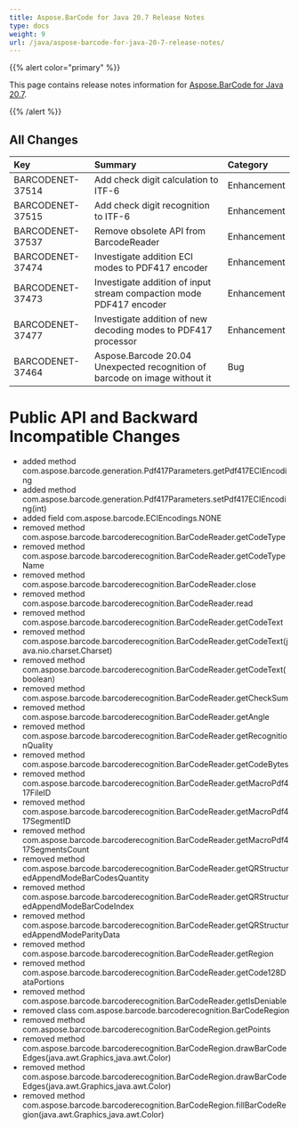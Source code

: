 ```yaml
---
title: Aspose.BarCode for Java 20.7 Release Notes
type: docs
weight: 9
url: /java/aspose-barcode-for-java-20-7-release-notes/
---
```


{{% alert color="primary" %}} 

This page contains release notes information for [Aspose.BarCode for Java 20.7](https://downloads.aspose.com/barcode/java/new-releases/aspose.barcode-for-java-20.7/).

{{% /alert %}} 
## **All Changes**

|**Key**|**Summary**|**Category**|
| :- | :- | :- |
|BARCODENET-37514|Add check digit calculation to ITF-6|Enhancement|
|BARCODENET-37515|Add check digit recognition to ITF-6|Enhancement|
|BARCODENET-37537|Remove obsolete API from BarcodeReader|Enhancement|
|BARCODENET-37474|Investigate addition ECI modes to PDF417 encoder|Enhancement|
|BARCODENET-37473|Investigate addition of input stream compaction mode PDF417 encoder|Enhancement|
|BARCODENET-37477|Investigate addition of new decoding modes to PDF417 processor|Enhancement|
|BARCODENET-37464|Aspose.Barcode 20.04 Unexpected recognition of barcode on image without it|Bug|

# **Public API and Backward Incompatible Changes**
- added method com.aspose.barcode.generation.Pdf417Parameters.getPdf417ECIEncoding
- added method com.aspose.barcode.generation.Pdf417Parameters.setPdf417ECIEncoding(int)
- added field com.aspose.barcode.ECIEncodings.NONE 
- removed method com.aspose.barcode.barcoderecognition.BarCodeReader.getCodeType
- removed method com.aspose.barcode.barcoderecognition.BarCodeReader.getCodeTypeName
- removed method com.aspose.barcode.barcoderecognition.BarCodeReader.close
- removed method com.aspose.barcode.barcoderecognition.BarCodeReader.read
- removed method com.aspose.barcode.barcoderecognition.BarCodeReader.getCodeText
- removed method com.aspose.barcode.barcoderecognition.BarCodeReader.getCodeText(java.nio.charset.Charset)
- removed method com.aspose.barcode.barcoderecognition.BarCodeReader.getCodeText(boolean)
- removed method com.aspose.barcode.barcoderecognition.BarCodeReader.getCheckSum
- removed method com.aspose.barcode.barcoderecognition.BarCodeReader.getAngle
- removed method com.aspose.barcode.barcoderecognition.BarCodeReader.getRecognitionQuality
- removed method com.aspose.barcode.barcoderecognition.BarCodeReader.getCodeBytes
- removed method com.aspose.barcode.barcoderecognition.BarCodeReader.getMacroPdf417FileID
- removed method com.aspose.barcode.barcoderecognition.BarCodeReader.getMacroPdf417SegmentID
- removed method com.aspose.barcode.barcoderecognition.BarCodeReader.getMacroPdf417SegmentsCount
- removed method com.aspose.barcode.barcoderecognition.BarCodeReader.getQRStructuredAppendModeBarCodesQuantity
- removed method com.aspose.barcode.barcoderecognition.BarCodeReader.getQRStructuredAppendModeBarCodeIndex
- removed method com.aspose.barcode.barcoderecognition.BarCodeReader.getQRStructuredAppendModeParityData
- removed method com.aspose.barcode.barcoderecognition.BarCodeReader.getRegion
- removed method com.aspose.barcode.barcoderecognition.BarCodeReader.getCode128DataPortions
- removed method com.aspose.barcode.barcoderecognition.BarCodeReader.getIsDeniable
- removed class com.aspose.barcode.barcoderecognition.BarCodeRegion
- removed method com.aspose.barcode.barcoderecognition.BarCodeRegion.getPoints
- removed method com.aspose.barcode.barcoderecognition.BarCodeRegion.drawBarCodeEdges(java.awt.Graphics,java.awt.Color)
- removed method com.aspose.barcode.barcoderecognition.BarCodeRegion.drawBarCodeEdges(java.awt.Graphics,java.awt.Color)
- removed method com.aspose.barcode.barcoderecognition.BarCodeRegion.fillBarCodeRegion(java.awt.Graphics,java.awt.Color)